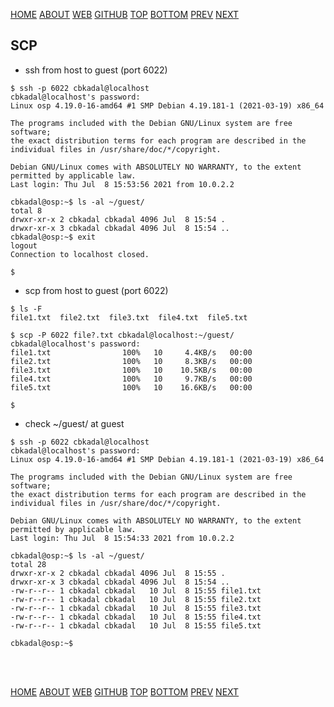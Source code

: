 ---
---

[HOME](index.md)
[ABOUT](README.md)
[WEB](https://osp4diss.vlsm.org/)
[GITHUB](https://github.com/UI-FASILKOM-OS/osp4diss/)
[TOP](#)
[BOTTOM](#endofpage)
[PREV](osp-002-winscp.md)
[NEXT](Welcome2GNULinux.md)

## SCP

* ssh from host to guest (port 6022)

```
$ ssh -p 6022 cbkadal@localhost
cbkadal@localhost's password: 
Linux osp 4.19.0-16-amd64 #1 SMP Debian 4.19.181-1 (2021-03-19) x86_64

The programs included with the Debian GNU/Linux system are free software;
the exact distribution terms for each program are described in the
individual files in /usr/share/doc/*/copyright.

Debian GNU/Linux comes with ABSOLUTELY NO WARRANTY, to the extent
permitted by applicable law.
Last login: Thu Jul  8 15:53:56 2021 from 10.0.2.2

cbkadal@osp:~$ ls -al ~/guest/
total 8
drwxr-xr-x 2 cbkadal cbkadal 4096 Jul  8 15:54 .
drwxr-xr-x 3 cbkadal cbkadal 4096 Jul  8 15:54 ..
cbkadal@osp:~$ exit
logout
Connection to localhost closed.

$

```

* scp from host to guest (port 6022)

```
$ ls -F
file1.txt  file2.txt  file3.txt  file4.txt  file5.txt

$ scp -P 6022 file?.txt cbkadal@localhost:~/guest/
cbkadal@localhost's password: 
file1.txt                100%   10     4.4KB/s   00:00    
file2.txt                100%   10     8.3KB/s   00:00    
file3.txt                100%   10    10.5KB/s   00:00    
file4.txt                100%   10     9.7KB/s   00:00    
file5.txt                100%   10    16.6KB/s   00:00    

$

```

* check ~/guest/ at guest

```
$ ssh -p 6022 cbkadal@localhost
cbkadal@localhost's password: 
Linux osp 4.19.0-16-amd64 #1 SMP Debian 4.19.181-1 (2021-03-19) x86_64

The programs included with the Debian GNU/Linux system are free software;
the exact distribution terms for each program are described in the
individual files in /usr/share/doc/*/copyright.

Debian GNU/Linux comes with ABSOLUTELY NO WARRANTY, to the extent
permitted by applicable law.
Last login: Thu Jul  8 15:54:33 2021 from 10.0.2.2

cbkadal@osp:~$ ls -al ~/guest/
total 28
drwxr-xr-x 2 cbkadal cbkadal 4096 Jul  8 15:55 .
drwxr-xr-x 3 cbkadal cbkadal 4096 Jul  8 15:54 ..
-rw-r--r-- 1 cbkadal cbkadal   10 Jul  8 15:55 file1.txt
-rw-r--r-- 1 cbkadal cbkadal   10 Jul  8 15:55 file2.txt
-rw-r--r-- 1 cbkadal cbkadal   10 Jul  8 15:55 file3.txt
-rw-r--r-- 1 cbkadal cbkadal   10 Jul  8 15:55 file4.txt
-rw-r--r-- 1 cbkadal cbkadal   10 Jul  8 15:55 file5.txt

cbkadal@osp:~$ 

```

<br id="endofpage"><br>

[HOME](index.md)
[ABOUT](README.md)
[WEB](https://osp4diss.vlsm.org/)
[GITHUB](https://github.com/UI-FASILKOM-OS/osp4diss/)
[TOP](#)
[BOTTOM](#endofpage)
[PREV](osp-002-winscp.md)
[NEXT](Welcome2GNULinux.md)
<br>


